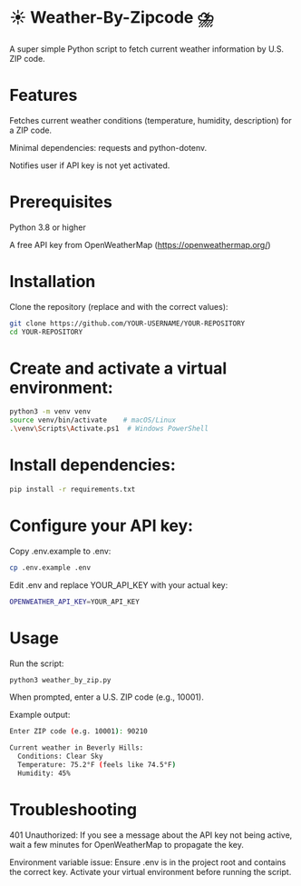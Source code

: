 # ☀️ Weather-By-Zipcode ⛈️
A super simple Python script to fetch current weather information by U.S. ZIP code.

# Features

Fetches current weather conditions (temperature, humidity, description) for a ZIP code.

Minimal dependencies: requests and python-dotenv.

Notifies user if API key is not yet activated.

# Prerequisites

Python 3.8 or higher

A free API key from OpenWeatherMap (https://openweathermap.org/)

# Installation

Clone the repository (replace <username> and <repo> with the correct values):

```bash
git clone https://github.com/YOUR-USERNAME/YOUR-REPOSITORY
cd YOUR-REPOSITORY
```
# Create and activate a virtual environment:

```bash
python3 -m venv venv
source venv/bin/activate    # macOS/Linux
.\venv\Scripts\Activate.ps1  # Windows PowerShell
```

# Install dependencies:

```bash
pip install -r requirements.txt
```

# Configure your API key:

Copy .env.example to .env:

```bash
cp .env.example .env
```
Edit .env and replace YOUR_API_KEY with your actual key:
```bash
OPENWEATHER_API_KEY=YOUR_API_KEY
```
# Usage

Run the script:

```bash
python3 weather_by_zip.py
```
When prompted, enter a U.S. ZIP code (e.g., 10001).

Example output:
```bash
Enter ZIP code (e.g. 10001): 90210

Current weather in Beverly Hills:
  Conditions: Clear Sky
  Temperature: 75.2°F (feels like 74.5°F)
  Humidity: 45%
```
# Troubleshooting

401 Unauthorized: If you see a message about the API key not being active, wait a few minutes for OpenWeatherMap to propagate the key.

Environment variable issue: Ensure .env is in the project root and contains the correct key. Activate your virtual environment before running the script.
